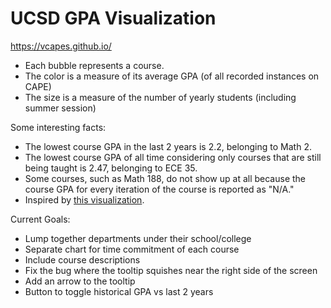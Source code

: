 # UCSD GPA Visualization
https://vcapes.github.io/

- Each bubble represents a course.</br>
- The color is a measure of its average GPA (of all recorded instances on CAPE)
- The size is a measure of the number of yearly students (including summer session)

Some interesting facts:</br>
- The lowest course GPA in the last 2 years is 2.2, belonging to Math 2.
- The lowest course GPA of all time considering only courses that are still being taught is 2.47, belonging to ECE 35.
- Some courses, such as Math 188, do not show up at all because the course GPA for every iteration of the course is reported as "N/A."
- Inspired by <a href="https://waf.cs.illinois.edu/discovery/gpa_of_every_course_at_illinois/" target="_blank"> this visualization</a>.

Current Goals:
- Lump together departments under their school/college
- Separate chart for time commitment of each course
- Include course descriptions
- Fix the bug where the tooltip squishes near the right side of the screen
- Add an arrow to the tooltip
- Button to toggle historical GPA vs last 2 years
